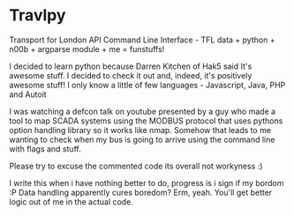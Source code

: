 Travlpy
===

Transport for London API Command Line Interface - TFL data + python + n00b + argparse module + me = funstuffs!

I decided to learn python because Darren Kitchen of Hak5 said It's awesome stuff.  I decided to check it out 
and, indeed, it's positively awesome stuff!  I only know a little of few languages - Javascript, Java, PHP and Autoit

I was watching a defcon talk on youtube presented by a guy who made a tool to map SCADA systems using the MODBUS
protocol that uses pythons option handling library so it works like nmap.  Somehow that leads to me wanting to 
check when my bus is going to arrive using the command line with flags and stuff.

Please try to excuse the commented code its overall not workyness :)

I write this when i have nothing better to do, progress is i sign if my bordom :P
Data handling apparently cures boredom? Erm, yeah.  You'll get better logic out of me in the actual code.
